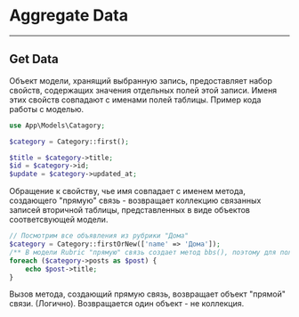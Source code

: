 # Aggregate Data
***
## Get Data
Объект модели, хранящий выбранную запись, предоставляет набор свойств, содержащих значения отдельных полей этой записи. 
Именя этих свойств совпадают с именами полей таблицы.
Пример кода работы с моделью.
``` php
use App\Models\Catagory;

$category = Category::first();

$title = $category->title;
$id = $category->id;
$update = $category->updated_at;
```
Обращение к свойству, чье имя совпадает с именем метода, создающего "прямую" связь - возвращает коллекцию связанных записей вторичной таблицы, представленных в виде объектов соответсвующей модели.
``` php
// Посмотрим все объявления из рубрики "Дома" 
$category = Category::firstOrNew(['name' => 'Дома']); 
/** В модели Rubric "прямую" связь создает метод bbs(), поэтому для получения коллекции связанных объявлений обращаемся к свойству bbs */
foreach ($category->posts as $post) {
	echo $post->title;
}
```
Вызов метода, создающий прямую связь, возвращает объект "прямой" связи. (Логично). Возвращается один объект - не коллекция.
